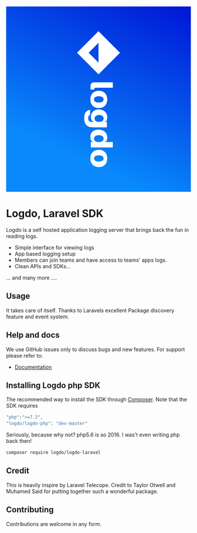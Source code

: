 ![Logdo](.github/logo.png?raw=true)

# Logdo, Laravel SDK

Logdo is a self hosted application logging server that brings back the fun in reading logs.

- Simple interface for viewing logs
- App based logging setup
- Members can join teams and have access to teams' apps logs.
- Clean APIs and SDKs...

... and many more ....

## Usage
It takes care of itself. Thanks to Laravels excellent Package discovery feature and event system.

## Help and docs

We use GitHub issues only to discuss bugs and new features. For support please refer to:

- [Documentation](http://logdo.dev/docs)


## Installing Logdo php SDK

The recommended way to install the SDK through
[Composer](https://getcomposer.org/). Note that the SDK requires 
```php
"php":">=7.2",
"logdo/logdo-php": "dev-master"
```

Seriously, because why not? php5.6 is so 2016. I was't even writing php back then!

```bash
composer require logdo/logdo-laravel
```

## Credit

This is heavily inspire by Laravel Telecope. Credit to Taylor Otwell and Muhamed Said for putting together such a wonderful package.

## Contributing

Contributions are welcome in any form.

